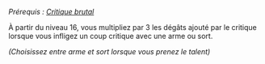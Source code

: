 *Prérequis : [Critique brutal](Critique%20brutal.md)*

À partir du niveau 16, vous multipliez par 3 les dégâts ajouté par le critique lorsque vous infligez un coup critique avec une arme ou sort.

*(Choisissez entre arme et sort lorsque vous prenez le talent)*